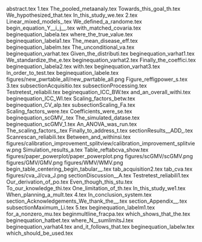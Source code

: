 abstract.tex
1.tex
The_pooled_metaanaly.tex
Towards_this_goal_th.tex
We_hypothesized_that.tex
In_this_study_we.tex
2.tex
Linear_mixed_models_.tex
We_defined_a_randome.tex
begin_equation_Y__i_j__.tex
with_matched_covaria.tex
beginequation_labela.tex
where_the_true_value.tex
beginequation_labela1.tex
The_mean_disease_eff.tex
beginequation_labelm.tex
The_unconditional_va.tex
beginequation_varhat.tex
Given_the_distributi.tex
beginequation_varhat1.tex
We_standardize_the_e.tex
beginequation_varhat2.tex
Finally_the_coeffici.tex
beginequation_labela2.tex
with.tex
beginequation_varhat3.tex
In_order_to_test.tex
beginequation_labele.tex
figures/new_pwrtable_all/new_pwrtable_all.png
Figure_reffigpower_s.tex
3.tex
subsectionAcquisitio.tex
subsectionProcessing.tex
Testretest_reliabili.tex
beginequation_ICC_BW.tex
and_an_overall_withi.tex
beginequation_ICC_WI.tex
Scaling_factors_betw.tex
beginequation_CV_alp.tex
subsectionScaling_Fa.tex
Scaling_factors_were.tex
Coefficients_were_se.tex
beginequation_scGMV_.tex
The_simulated_datase.tex
beginequation_scGMV_1.tex
An_ANOVA_was_run.tex
The_scaling_factors_.tex
Finally_to_address_t.tex
sectionResults__ADD_.tex
Scanrescan_reliabili.tex
Between_and_withinsi.tex
figures/calibration_improvement_splitview/calibration_improvement_splitview.png
Simulation_results_a.tex
Table_reftabcva_show.tex
figures/paper_powerplot/paper_powerplot.png
figures/scGMV/scGMV.png
figures/GMV/GMV.png
figures/WMV/WMV.png
begin_table_centering_begin_tabular__.tex
tab_acquisition2.tex
tab_cva.tex
figures/cva_J/cva_J.png
sectionDiscussion__A.tex
Testretest_reliabili1.tex
Our_derivation_of_po.tex
Even_though_this_stu.tex
To_our_knowledge_thi.tex
One_limitation_of_th.tex
In_this_study_we1.tex
When_planning_a_mult.tex
4.tex
In_conclusion_system.tex
section_Acknowledgements_We_thank_the__.tex
section_Appendix__.tex
subsectionMaximum_Li.tex
5.tex
beginequation_labelm1.tex
for_a_nonzero_mu.tex
beginmultline_fracpa.tex
which_shows_that_the.tex
beginequation_hatbet.tex
where_N__sumlimitsJ.tex
beginequation_varhat4.tex
and_it_follows_that.tex
beginequation_labelw.tex
which_should_be_used.tex